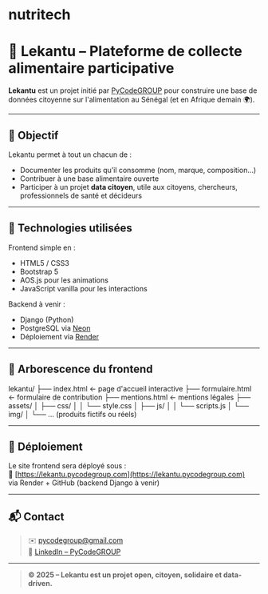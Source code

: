 # nutritech
# 🥣 Lekantu – Plateforme de collecte alimentaire participative

**Lekantu** est un projet initié par [PyCodeGROUP](https://pycodegroup.com) pour construire une base de données citoyenne sur l'alimentation au Sénégal (et en Afrique demain 🌍).

---

## 🎯 Objectif

Lekantu permet à tout un chacun de :

- Documenter les produits qu’il consomme (nom, marque, composition…)
- Contribuer à une base alimentaire ouverte
- Participer à un projet **data citoyen**, utile aux citoyens, chercheurs, professionnels de santé et décideurs

---

## 🔧 Technologies utilisées

Frontend simple en :
- HTML5 / CSS3
- Bootstrap 5
- AOS.js pour les animations
- JavaScript vanilla pour les interactions

Backend à venir :
- Django (Python)
- PostgreSQL via [Neon](https://neon.tech)
- Déploiement via [Render](https://render.com)

---

## 📁 Arborescence du frontend

lekantu/
├── index.html ← page d'accueil interactive
├── formulaire.html ← formulaire de contribution
├── mentions.html ← mentions légales
├── assets/
│ ├── css/
│ │ └── style.css
│ ├── js/
│ │ └── scripts.js
│ └── img/
│ └── ... (produits fictifs ou réels)

---

## 🚀 Déploiement

Le site frontend sera déployé sous :  
🔗 [https://lekantu.pycodegroup.com](https://lekantu.pycodegroup.com)  
via Render + GitHub (backend Django à venir)

---

## 📬 Contact

> ✉️ pycodegroup@gmail.com  
> 🔗 [LinkedIn – PyCodeGROUP](https://www.linkedin.com/company/pycodegroup)

---

> **© 2025 – Lekantu est un projet open, citoyen, solidaire et data-driven.**
